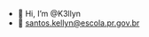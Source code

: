 - 👋 Hi, I’m @K3llyn
- 👀 santos.kellyn@escola.pr.gov.br
<!---
K3llyn/K3llyn é um repositório ✨ especial ✨ porque seu `K3llyn/K3llyn é um repositório especial: README.mdaparecerá no seu perf README.md` (este arquivo) aparece no seu perfil do GitHub.
Você pode clicar no link Visualizar para dar uma olhada nas suas alterações.
--->
